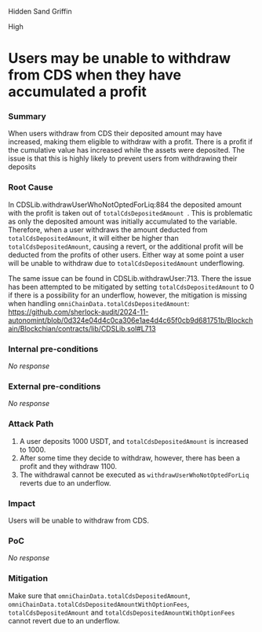 Hidden Sand Griffin

High

# Users may be unable to withdraw from CDS when they have accumulated a profit

### Summary

When users withdraw from CDS their deposited amount may have increased, making them eligible to withdraw with a profit. There is a profit if the cumulative value has increased while the assets were deposited. The issue is that this is highly likely to prevent users from withdrawing their deposits

### Root Cause

In CDSLib.withdrawUserWhoNotOptedForLiq:884 the deposited amount with the profit is taken out of `totalCdsDepositedAmount `. This is problematic as only the deposited amount was initially accumulated to the variable. Therefore, when a user withdraws the amount deducted from `totalCdsDepositedAmount`, it will either be higher than `totalCdsDepositedAmount`, causing a revert, or the additional profit will be deducted from the profits of other users. Either way at some point a user will be unable to withdraw due to `totalCdsDepositedAmount` underflowing.

The same issue can be found in CDSLib.withdrawUser:713. There the issue has been attempted to be mitigated by setting `totalCdsDepositedAmount` to 0 if there is a possibility for an underflow, however, the mitigation is missing when handling `omniChainData.totalCdsDepositedAmount`:
https://github.com/sherlock-audit/2024-11-autonomint/blob/0d324e04d4c0ca306e1ae4d4c65f0cb9d681751b/Blockchain/Blockchian/contracts/lib/CDSLib.sol#L713


### Internal pre-conditions

_No response_

### External pre-conditions

_No response_

### Attack Path

1. A user deposits 1000 USDT, and `totalCdsDepositedAmount` is increased to 1000.
2. After some time they decide to withdraw, however, there has been a profit and they withdraw 1100.
3. The withdrawal cannot be executed as `withdrawUserWhoNotOptedForLiq` reverts due to an underflow.

### Impact

Users will be unable to withdraw from CDS.

### PoC

_No response_

### Mitigation

Make sure that `omniChainData.totalCdsDepositedAmount`, `omniChainData.totalCdsDepositedAmountWithOptionFees`, `totalCdsDepositedAmount` and `totalCdsDepositedAmountWithOptionFees` cannot revert due to an underflow.
